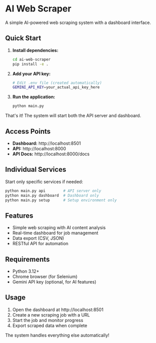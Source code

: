# AI Web Scraper

A simple AI-powered web scraping system with a dashboard interface.

## Quick Start

1. **Install dependencies:**
   ```bash
   cd ai-web-scraper
   pip install -e .
   ```

2. **Add your API key:**
   ```bash
   # Edit .env file (created automatically)
   GEMINI_API_KEY=your_actual_api_key_here
   ```

3. **Run the application:**
   ```bash
   python main.py
   ```

That's it! The system will start both the API server and dashboard.

## Access Points

- **Dashboard:** http://localhost:8501
- **API:** http://localhost:8000
- **API Docs:** http://localhost:8000/docs

## Individual Services

Start only specific services if needed:

```bash
python main.py api        # API server only
python main.py dashboard  # Dashboard only
python main.py setup      # Setup environment only
```

## Features

- Simple web scraping with AI content analysis
- Real-time dashboard for job management
- Data export (CSV, JSON)
- RESTful API for automation

## Requirements

- Python 3.12+
- Chrome browser (for Selenium)
- Gemini API key (optional, for AI features)

## Usage

1. Open the dashboard at http://localhost:8501
2. Create a new scraping job with a URL
3. Start the job and monitor progress
4. Export scraped data when complete

The system handles everything else automatically!
